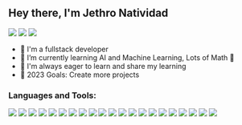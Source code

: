 ## Hey there, I'm Jethro Natividad
<!-- [![](https://img.shields.io/badge/-@jethro-%231DA1F2?style=flat-square&logo=twitter&logoColor=ffffff)](https://twitter.com/xiaoluoboding) -->
[![](https://img.shields.io/badge/-@JethroNatividad-%23181717?style=flat-square&logo=github)](https://github.com/JethroNatividad)
[![](https://img.shields.io/badge/-@JethroNatividad-fff?style=flat-square&logo=stackoverflow)](https://stackoverflow.com/users/19807905/jethro)
[![](https://img.shields.io/badge/-@JethroNatividad-9cf?style=flat-square&logo=facebook)](https://www.facebook.com/bfasdfhsdfadfas/)
<!-- [![](https://img.shields.io/website?color=0ab9e6&style=flat-square&up_message=xlbd.me&url=https%3A%2F%2Fxlbd.me)](https://xlbd.me) -->

- 🔭 I'm a fullstack developer
- 🌱 I’m currently learning AI and Machine Learning, Lots of Math 🤯
- 👯 I'm always eager to learn and share my learning
- 🥅 2023 Goals: Create more projects


### Languages and Tools:
![](https://img.shields.io/badge/Language-Javascript-informational?style=flat&logoColor=white&color=2bbc8a)
![](https://img.shields.io/badge/Language-Python-informational?style=flat&logoColor=white&color=2bbc8a)
![](https://img.shields.io/badge/Frontend-React.js-informational?style=flat&logoColor=white&color=2bbc8a)
![](https://img.shields.io/badge/Frontend-Next.js-informational?style=flat&logoColor=white&color=2bbc8a)
![](https://img.shields.io/badge/Backend-Next.js-informational?style=flat&logoColor=white&color=2bbc8a)
![](https://img.shields.io/badge/Backend-Express.js-informational?style=flat&logoColor=white&color=2bbc8a)
![](https://img.shields.io/badge/Database-Mongodb-informational?style=flat&logoColor=white&color=2bbc8a)
![](https://img.shields.io/badge/Database-Postgresql-informational?style=flat&logoColor=white&color=2bbc8a)
![](https://img.shields.io/badge/Database-Firestore-informational?style=flat&logoColor=white&color=2bbc8a)
![](https://img.shields.io/badge/Tool-Tailwindcss-informational?style=flat&logoColor=white&color=2bbc8a)
![](https://img.shields.io/badge/Tools-NextAuth-informational?style=flat&logoColor=white&color=2bbc8a)
![](https://img.shields.io/badge/Tools-ReduxToolkit-informational?style=flat&logoColor=white&color=2bbc8a)
![](https://img.shields.io/badge/Tools-Prisma-informational?style=flat&logoColor=white&color=2bbc8a)
![](https://img.shields.io/badge/Tools-FirebaseAuth-informational?style=flat&logoColor=white&color=2bbc8a)
![](https://img.shields.io/badge/Tools-Docker-informational?style=flat&logoColor=white&color=2bbc8a)
![](https://img.shields.io/badge/Tools-Git-informational?style=flat&logoColor=white&color=2bbc8a)
![](https://img.shields.io/badge/Tools-Github-informational?style=flat&logoColor=white&color=2bbc8a)
![](https://img.shields.io/badge/Editor-Visual_Studio_Code-informational?style=flat&logoColor=white&color=2bbc8a)
![](https://img.shields.io/badge/OS-Linux-informational?style=flat&logoColor=white&color=2bbc8a)
![](https://img.shields.io/badge/OS-Windows-informational?style=flat&logoColor=white&color=2bbc8a)
![](https://img.shields.io/badge/Cloud-GCP-informational?style=flat&logoColor=white&color=2bbc8a)

